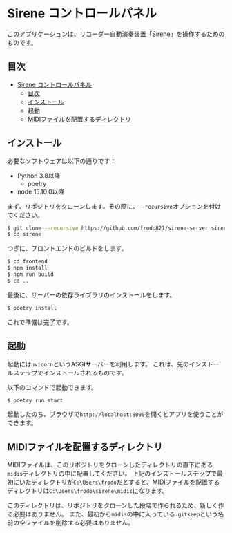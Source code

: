 # Sirene コントロールパネル

このアプリケーションは、リコーダー自動演奏装置「Sirene」を操作するためのものです。

## 目次
- [Sirene コントロールパネル](#sirene-コントロールパネル)
  - [目次](#目次)
  - [インストール](#インストール)
  - [起動](#起動)
  - [MIDIファイルを配置するディレクトリ](#midiファイルを配置するディレクトリ)

## インストール
必要なソフトウェアは以下の通りです：

- Python 3.8以降
  - poetry
- node 15.10.0以降

まず、リポジトリをクローンします。その際に、`--recursive`オプションを付けてください。
```sh
$ git clone --recursive https://github.com/frodo821/sirene-server sirene
$ cd sirene
```

つぎに、フロントエンドのビルドをします。
```sh
$ cd frontend
$ npm install
$ npm run build
$ cd ..
```

最後に、サーバーの依存ライブラリのインストールをします。
```sh
$ poetry install
```

これで準備は完了です。

## 起動
起動には`uvicorn`というASGIサーバーを利用します。
これは、先のインストールステップでインストールされるものです。

以下のコマンドで起動できます。
```sh
$ poetry run start
```

起動したのち、ブラウザで`http://localhost:8000`を開くとアプリを使うことができます。

## MIDIファイルを配置するディレクトリ

MIDIファイルは、このリポジトリをクローンしたディレクトリの直下にある`midis`ディレクトリの中に配置してください。
上記のインストールステップで最初にいたディレクトリが`C:\Users\frodo`だとすると、MIDIファイルを配置するディレクトリは`C:\Users\frodo\sirene\midis`になります。

このディレクトリは、リポジトリをクローンした段階で作られるため、新しく作る必要はありません。
また、最初から`midis`の中に入っている`.gitkeep`という名前の空ファイルを削除する必要はありません。
